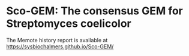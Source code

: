 # Sco-GEM: The consensus GEM for Streptomyces coelicolor
The Memote history report is available at https://sysbiochalmers.github.io/Sco-GEM/ 
